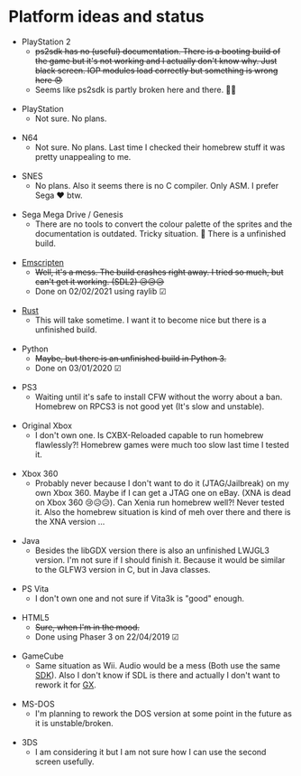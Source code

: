 # Platform ideas and status

- PlayStation 2
  - ~~ps2sdk has no (useful) documentation. There is a booting build of the game but it's not working and I actually don't know why. Just black screen. IOP modules load correctly but something is wrong here 😞~~<br/>
  - Seems like ps2sdk is partly broken here and there. 🤔😮
    <br/>
    <br/>
- PlayStation
  - Not sure. No plans.
    <br/>
    <br/>
- N64
  - Not sure. No plans. Last time I checked their homebrew stuff it was pretty unappealing to me.
    <br/>
    <br/>
- SNES
  - No plans. Also it seems there is no C compiler. Only ASM. I prefer Sega ❤ btw.
    <br/>
    <br/>
- Sega Mega Drive / Genesis
  - There are no tools to convert the colour palette of the sprites and the documentation is outdated. Tricky situation. 😬 There is a unfinished build.
    <br/>
    <br/>
- [Emscripten](https://emscripten.org/index.html)
  - ~~Well, it's a mess. The build crashes right away. I tried so much, but can't get it working. (SDL2) 😥😥😥~~<br/>
  - Done on 02/02/2021 using raylib &#x2611;
    <br/>
    <br/>
- [Rust](https://www.rust-lang.org/)
  - This will take sometime. I want it to become nice but there is a unfinished build.
    <br/>
    <br/>
- Python
  - ~~Maybe, but there is an unfinished build in Python 3.~~<br/>
  - Done on 03/01/2020 &#x2611;
    <br/>
    <br/>
- PS3
  - Waiting until it's safe to install CFW without the worry about a ban. Homebrew on RPCS3 is not good yet (It's slow and unstable).
    <br/>
    <br/>
- Original Xbox
  - I don't own one. Is CXBX-Reloaded capable to run homebrew flawlessly?! Homebrew games were much too slow last time I tested it.
    <br/>
    <br/>
- Xbox 360
  - Probably never because I don't want to do it (JTAG/Jailbreak) on my own Xbox 360. Maybe if I can get a JTAG one on eBay. (XNA is dead on Xbox 360 😢😥😥). Can Xenia run homebrew well?! Never tested it. Also the homebrew situation is kind of meh over there and there is the XNA version ...
    <br/>
    <br/>
- Java
  - Besides the libGDX version there is also an unfinished LWJGL3 version. I'm not sure if I should finish it. Because it would be similar to the GLFW3 version in C, but in Java classes.
    <br/>
    <br/>
- PS Vita
  - I don't own one and not sure if Vita3k is "good" enough.
    <br/>
    <br/>
- HTML5
  - ~~Sure, when I'm in the mood.~~<br/>
  - Done using Phaser 3 on 22/04/2019 &#x2611;
    <br/>
    <br/>
- GameCube
  - Same situation as Wii. Audio would be a mess (Both use the same [SDK](https://devkitpro.org/wiki/Getting_Started)). Also I don't know if SDL is there and actually I don't want to rework it for [GX](https://devkitpro.org/wiki/libogc/GX).
    <br/>
    <br/>
- MS-DOS
  - I'm planning to rework the DOS version at some point in the future as it is unstable/broken.
    <br/>
    <br/>
- 3DS
  - I am considering it but I am not sure how I can use the second screen usefully.